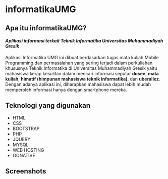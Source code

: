 # informatikaUMG
## Apa itu informatikaUMG?
#### *Aplikasi informasi terkait Teknik Informatika Universitas Muhammadiyah Gresik*
Aplikasi Informatika UMG ini dibuat berdasarkan tugas mata kuliah Mobile Programming dan permasalahan yang sering terjadi dalam perkuliahan khususnya Teknik Informatika di Universitas Muhammadiyah Gresik yaitu mahasiswa kerap kesulitan dalam mencari informasi seputar **dosen**, **mata kuliah**, **himatif (himpunan mahasiswa teknik informatika)**, dan **uberallez**. Dengan adanya aplikasi ini, diharapkan mahasiswa dapat lebih mudah memperoleh informasi hanya dengan smartphone mereka.

## Teknologi yang digunakan
- HTML
- CSS
- BOOTSTRAP
- PHP
- JQUERY
- MYSQL
- WEB HOSTING
- GONATIVE

## Screenshots

